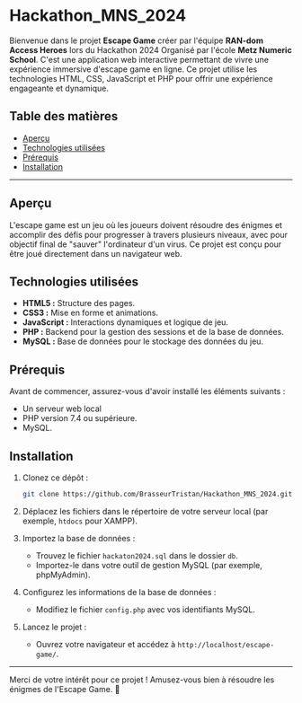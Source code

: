 # Hackathon_MNS_2024

Bienvenue dans le projet **Escape Game** créer par l'équipe **RAN-dom Access Heroes** lors du Hackathon 2024 Organisé par l'école **Metz Numeric School**. C'est une application web interactive permettant de vivre une expérience immersive d'escape game en ligne. Ce projet utilise les technologies HTML, CSS, JavaScript et PHP pour offrir une expérience engageante et dynamique.

## Table des matières

- [Aperçu](#aper%C3%A7u)
- [Technologies utilisées](#technologies-utilis%C3%A9es)
- [Prérequis](#pr%C3%A9requis)
- [Installation](#installation)

---

## Aperçu

L'escape game est un jeu où les joueurs doivent résoudre des énigmes et accomplir des défis pour progresser à travers plusieurs niveaux, avec pour objectif final de "sauver" l'ordinateur d'un virus. Ce projet est conçu pour être joué directement dans un navigateur web.

## Technologies utilisées

- **HTML5 :** Structure des pages.
- **CSS3 :** Mise en forme et animations.
- **JavaScript :** Interactions dynamiques et logique de jeu.
- **PHP :** Backend pour la gestion des sessions et de la base de données.
- **MySQL :** Base de données pour le stockage des données du jeu.


## Prérequis

Avant de commencer, assurez-vous d'avoir installé les éléments suivants :

- Un serveur web local
- PHP version 7.4 ou supérieure.
- MySQL.

## Installation

1. Clonez ce dépôt :
   ```bash
   git clone https://github.com/BrasseurTristan/Hackathon_MNS_2024.git
   ```

2. Déplacez les fichiers dans le répertoire de votre serveur local (par exemple, `htdocs` pour XAMPP).

3. Importez la base de données :
   - Trouvez le fichier `hackaton2024.sql` dans le dossier `db`.
   - Importez-le dans votre outil de gestion MySQL (par exemple, phpMyAdmin).

4. Configurez les informations de la base de données :
   - Modifiez le fichier `config.php` avec vos identifiants MySQL.

5. Lancez le projet :
   - Ouvrez votre navigateur et accédez à `http://localhost/escape-game/`.



---

Merci de votre intérêt pour ce projet ! Amusez-vous bien à résoudre les énigmes de l'Escape Game. 🚀